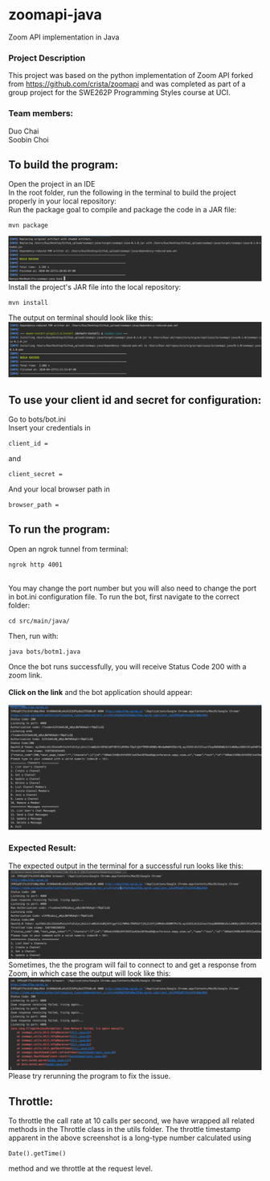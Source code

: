 # zoomapi-java
Zoom API implementation in Java

### Project Description
This project was based on the python implementation of Zoom API forked from https://github.com/crista/zoomapi and was completed as part of a group project for the SWE262P Programming Styles course at UCI. 

### Team members:
Duo Chai</br>
Soobin Choi

## To build the program:
Open the project in an IDE 
<br> In the root folder, run the following in the terminal to build the project properly in your local repository:
<br> Run the package goal to compile and package the code in a JAR file: 
```
mvn package
```
![Package Success](/pics/mvn-package.png)
<br> Install the project's JAR file into the local repository:
```
mvn install
```
The output on terminal should look like this: 
<br> ![Install Success](/pics/mvn-install.png)
## To use your client id and secret for configuration: 
Go to bots/bot.ini
<br> Insert your credentials in
```
client_id =
```
and 
```
client_secret =
```
And your local browser path in
```
browser_path =
```
## To run the program:
Open an ngrok tunnel from terminal: 
```
ngrok http 4001
```
<br>You may change the port number but you will also need to change the port in bot.ini configuration file.
To run the bot, first navigate to the correct folder: 
```
cd src/main/java/
```
Then, run with:
```
java bots/botm1.java
```
Once the bot runs successfully, you will receive Status Code 200 with a zoom link.<br>
<br>
**Click on the link** and the bot application should appear:<br> 
<br> ![Zoom Link](/pics/zoom-link.png)
### Expected Result:
The expected output in the terminal for a successful run looks like this: 
<br> ![Success](/pics/run-success.png) 
<br> Sometimes, the the program will fail to connect to and get a response from Zoom, in which case the output will look like this:
<br> ![Fail](/pics/run-fail.png)
<br> Please try rerunning the program to fix the issue. 
## Throttle:
To throttle the call rate at 10 calls per second, we have wrapped all related methods in the Throttle class in the utils folder. The throttle timestamp apparent in the above screenshot is a long-type number calculated using
```
Date().getTime()
```
method and we throttle at the request level.  
